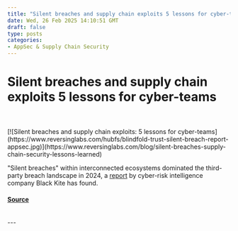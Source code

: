 ```yaml
---
title: "Silent breaches and supply chain exploits 5 lessons for cyber-teams"
date: Wed, 26 Feb 2025 14:10:51 GMT
draft: false
type: posts
categories: 
- AppSec & Supply Chain Security
---
```

# Silent breaches and supply chain exploits 5 lessons for cyber-teams

<br/>

<br/>
[![Silent breaches and supply chain exploits: 5 lessons for cyber-teams](https://www.reversinglabs.com/hubfs/blindfold-trust-silent-breach-report-appsec.jpg)](https://www.reversinglabs.com/blog/silent-breaches-supply-chain-security-lessons-learned)

"Silent breaches" within interconnected ecosystems dominated the third-party breach landscape in 2024, a [report](https://content.blackkite.com/ebook/2025-third-party-breach-report/) by cyber-risk intelligence company Black Kite has found.

#### [Source](https://www.reversinglabs.com/blog/silent-breaches-supply-chain-security-lessons-learned)

<br/>
---
